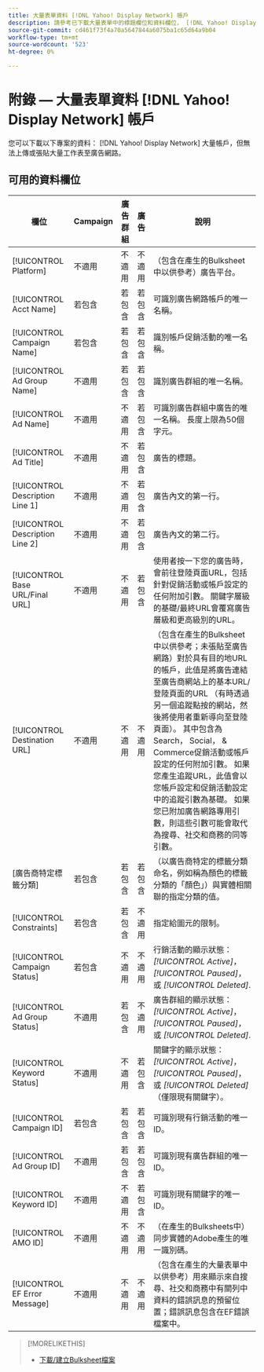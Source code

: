 ```yaml
---
title: 大量表單資料 [!DNL Yahoo! Display Network] 帳戶
description: 請參考已下載大量表單中的標題欄位和資料欄位， [!DNL Yahoo! Display Network] 帳戶。
source-git-commit: cd461f73f4a70a5647844a6075ba1c65d64a9b04
workflow-type: tm+mt
source-wordcount: '523'
ht-degree: 0%

---
```


# 附錄 — 大量表單資料 [!DNL Yahoo! Display Network] 帳戶

<!-- 
[Re-add "Required" to title, file name, and TOC if you add the ability to create/edit campaigns using YDN bulksheets. Then will also need to add more text below, like for the other SEs.]
-->

您可以下載以下專案的資料： [!DNL Yahoo! Display Network] 大量帳戶，但無法上傳或張貼大量工作表至廣告網路。

<!-- Hiding because this is probably too long a list to be useful.

## Available header fields

The following example shows data in comma-delimited values. If you're using tab-separated values, then the data looks different.

Platform,Acct Name,Campaign Name,Ad Group Name,Ad Name, Ad Title,Description Line 1,Description Line 2,Base URL/Final URL,Destination URL,[Advertiser-specific Label Classification],Bid Rules,Constraints,Campaign Status,Ad Group Status,Ad Status,Campaign ID,Ad Group ID,Ad ID,AMO ID,EF Error Message

-->

## 可用的資料欄位

| 欄位 | Campaign | 廣告群組 | 廣告 | 說明 |
|----|----|----|----|----|
| [!UICONTROL Platform] | 不適用 | 不適用 | 不適用 | （包含在產生的Bulksheet中以供參考）廣告平台。 |
| [!UICONTROL Acct  Name] | 若包含 | 若包含 | 若包含 | 可識別廣告網路帳戶的唯一名稱。 |
| [!UICONTROL Campaign Name] | 若包含 | 若包含 | 若包含 | 識別帳戶促銷活動的唯一名稱。 |
| [!UICONTROL Ad Group Name] | 不適用 | 若包含 | 若包含 | 識別廣告群組的唯一名稱。 |
| [!UICONTROL Ad Name] | 不適用 | 不適用 | 若包含 | 可識別廣告群組中廣告的唯一名稱。 長度上限為50個字元。 |
| [!UICONTROL Ad Title] | 不適用 | 不適用 | 若包含 | 廣告的標題。 |
| [!UICONTROL Description Line 1] | 不適用 | 不適用 | 若包含 | 廣告內文的第一行。 |
| [!UICONTROL Description Line 2] | 不適用 | 不適用 | 若包含 | 廣告內文的第二行。 |
| [!UICONTROL Base URL/Final URL] | 不適用 | 不適用 | 若包含 | 使用者按一下您的廣告時，會前往登陸頁面URL，包括針對促銷活動或帳戶設定的任何附加引數。 關鍵字層級的基礎/最終URL會覆寫廣告層級和更高級別的URL。 |
| [!UICONTROL Destination URL] | 不適用 | 不適用 | 不適用 | （包含在產生的Bulksheet中以供參考；未張貼至廣告網路）對於具有目的地URL的帳戶，此值是將廣告連結至廣告商網站上的基本URL/登陸頁面的URL （有時透過另一個追蹤點按的網站，然後將使用者重新導向至登陸頁面）。 其中包含為Search， Social， &amp; Commerce促銷活動或帳戶設定的任何附加引數。 如果您產生追蹤URL，此值會以您帳戶設定和促銷活動設定中的追蹤引數為基礎。 如果您已附加廣告網路專用引數，則這些引數可能會取代為搜尋、社交和商務的同等引數。 |
| \[廣告商特定標籤分類\] | 若包含 | 若包含 | 若包含 | （以廣告商特定的標籤分類命名，例如稱為顏色的標籤分類的「顏色」）與實體相關聯的指定分類的值。 |
| [!UICONTROL Constraints] | 若包含 | 若包含 | 不適用 | 指定給圖元的限制。 |
| [!UICONTROL Campaign Status] | 若包含 | 不適用 | 不適用 | 行銷活動的顯示狀態： <i>[!UICONTROL Active]</i>， <i>[!UICONTROL Paused]</i>，或 <i>[!UICONTROL Deleted]</i>. |
| [!UICONTROL Ad Group Status] | 不適用 | 若包含 | 不適用 | 廣告群組的顯示狀態： <i>[!UICONTROL Active]</i>， <i>[!UICONTROL Paused]</i>，或 <i>[!UICONTROL Deleted]</i>. |
| [!UICONTROL Keyword Status] | 不適用 | 不適用 | 若包含 | 關鍵字的顯示狀態： <i>[!UICONTROL Active]</i>， <i>[!UICONTROL Paused]</i>，或 <i>[!UICONTROL Deleted]</i> （僅限現有關鍵字）。 |
| [!UICONTROL Campaign ID] | 若包含 | 若包含 | 若包含 | 可識別現有行銷活動的唯一ID。 |
| [!UICONTROL Ad Group ID] | 不適用 | 若包含 | 若包含 | 可識別現有廣告群組的唯一ID。 |
| [!UICONTROL Keyword ID] | 不適用 | 不適用 | 若包含 | 可識別現有關鍵字的唯一ID。 |
| [!UICONTROL AMO ID] | 不適用 | 不適用 | 不適用 | （在產生的Bulksheets中）同步實體的Adobe產生的唯一識別碼。 |
| [!UICONTROL EF Error Message] | 不適用 | 不適用 | 不適用 | （包含在產生的大量表單中以供參考）用來顯示來自搜尋、社交和商務中有關列中資料的錯誤訊息的預留位置；錯誤訊息包含在EF錯誤檔案中。 |

<table style="table-layout:auto">

>[!MORELIKETHIS]
>
>* [下載/建立Bulksheet檔案](../bulksheet-download.md)

